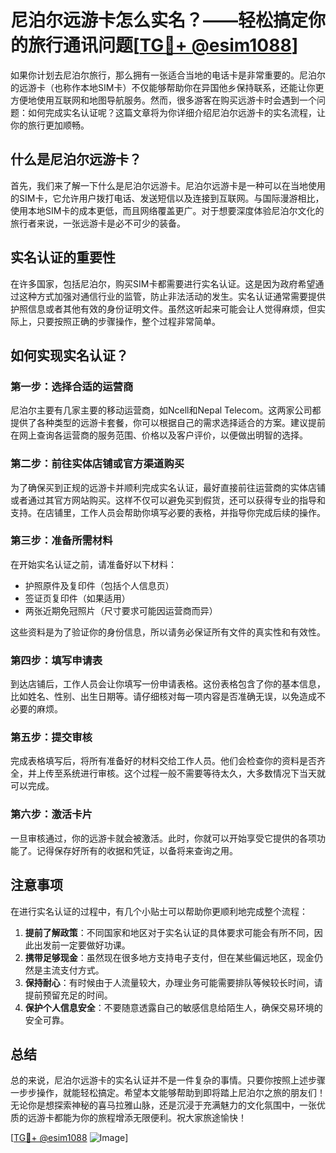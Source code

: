 # 尼泊尔远游卡怎么实名？——轻松搞定你的旅行通讯问题[[TG💪+ @esim1088](https://t.me/s/esim1088)]

如果你计划去尼泊尔旅行，那么拥有一张适合当地的电话卡是非常重要的。尼泊尔的远游卡（也称作本地SIM卡）不仅能够帮助你在异国他乡保持联系，还能让你更方便地使用互联网和地图导航服务。然而，很多游客在购买远游卡时会遇到一个问题：如何完成实名认证呢？这篇文章将为你详细介绍尼泊尔远游卡的实名流程，让你的旅行更加顺畅。

## 什么是尼泊尔远游卡？

首先，我们来了解一下什么是尼泊尔远游卡。尼泊尔远游卡是一种可以在当地使用的SIM卡，它允许用户拨打电话、发送短信以及连接到互联网。与国际漫游相比，使用本地SIM卡的成本更低，而且网络覆盖更广。对于想要深度体验尼泊尔文化的旅行者来说，一张远游卡是必不可少的装备。

## 实名认证的重要性

在许多国家，包括尼泊尔，购买SIM卡都需要进行实名认证。这是因为政府希望通过这种方式加强对通信行业的监管，防止非法活动的发生。实名认证通常需要提供护照信息或者其他有效的身份证明文件。虽然这听起来可能会让人觉得麻烦，但实际上，只要按照正确的步骤操作，整个过程非常简单。

## 如何实现实名认证？

### 第一步：选择合适的运营商

尼泊尔主要有几家主要的移动运营商，如Ncell和Nepal Telecom。这两家公司都提供了各种类型的远游卡套餐，你可以根据自己的需求选择适合的方案。建议提前在网上查询各运营商的服务范围、价格以及客户评价，以便做出明智的选择。

### 第二步：前往实体店铺或官方渠道购买

为了确保买到正规的远游卡并顺利完成实名认证，最好直接前往运营商的实体店铺或者通过其官方网站购买。这样不仅可以避免买到假货，还可以获得专业的指导和支持。在店铺里，工作人员会帮助你填写必要的表格，并指导你完成后续的操作。

### 第三步：准备所需材料

在开始实名认证之前，请准备好以下材料：

- 护照原件及复印件（包括个人信息页）
- 签证页复印件（如果适用）
- 两张近期免冠照片（尺寸要求可能因运营商而异）

这些资料是为了验证你的身份信息，所以请务必保证所有文件的真实性和有效性。

### 第四步：填写申请表

到达店铺后，工作人员会让你填写一份申请表格。这份表格包含了你的基本信息，比如姓名、性别、出生日期等。请仔细核对每一项内容是否准确无误，以免造成不必要的麻烦。

### 第五步：提交审核

完成表格填写后，将所有准备好的材料交给工作人员。他们会检查你的资料是否齐全，并上传至系统进行审核。这个过程一般不需要等待太久，大多数情况下当天就可以完成。

### 第六步：激活卡片

一旦审核通过，你的远游卡就会被激活。此时，你就可以开始享受它提供的各项功能了。记得保存好所有的收据和凭证，以备将来查询之用。

## 注意事项

在进行实名认证的过程中，有几个小贴士可以帮助你更顺利地完成整个流程：

1. **提前了解政策**：不同国家和地区对于实名认证的具体要求可能会有所不同，因此出发前一定要做好功课。
2. **携带足够现金**：虽然现在很多地方支持电子支付，但在某些偏远地区，现金仍然是主流支付方式。
3. **保持耐心**：有时候由于人流量较大，办理业务可能需要排队等候较长时间，请提前预留充足的时间。
4. **保护个人信息安全**：不要随意透露自己的敏感信息给陌生人，确保交易环境的安全可靠。

## 总结

总的来说，尼泊尔远游卡的实名认证并不是一件复杂的事情。只要你按照上述步骤一步步操作，就能轻松搞定。希望本文能够帮助到即将踏上尼泊尔之旅的朋友们！无论你是想探索神秘的喜马拉雅山脉，还是沉浸于充满魅力的文化氛围中，一张优质的远游卡都能为你的旅程增添无限便利。祝大家旅途愉快！

[[TG💪+ @esim1088](https://t.me/s/esim1088) ![Image](https://i.postimg.cc/4NQfJmqS/Snipaste-2025-05-13-00-14-12.png)]